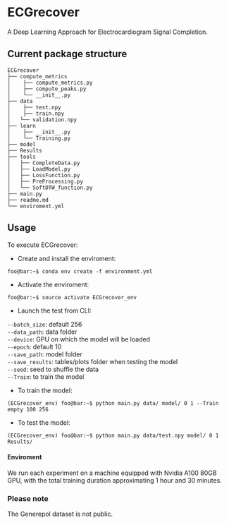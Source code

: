 # ECGrecover

A Deep Learning Approach for Electrocardiogram Signal Completion.


## Current package structure
```
ECGrecover
├── compute_metrics
│    ├── compute_metrics.py
│    ├── compute_peaks.py
│    └── __init__.py
├── data
│    ├── test.npy
│    ├── train.npy
│   └── validation.npy
├── learn
│    ├── __init__.py
│    └── Training.py
├── model
├── Results
├── tools
│ 	├── CompleteData.py
│ 	├── LoadModel.py
│ 	├── LossFunction.py
│ 	├── PreProcessing.py
│ 	└── SoftDTW_function.py
├── main.py
├── readme.md
└── enviroment.yml
```



## Usage

To execute ECGrecover:

- Create and install the enviroment:
```console
foo@bar:~$ conda env create -f environment.yml
```

- Activate the enviroment:
```console
foo@bar:~$ source activate ECGrecover_env
```

- Launch the test from CLI:

<code>--batch_size</code>: default 256</code><br/>
<code>--data_path</code>: data folder<br/>
<code>--device</code>: GPU on which the model will be loaded<br/>
<code>--epoch</code>: default 10  <br/>
<code>--save_path</code>: model folder<br/>
<code>--save_results</code>: tables/plots folder when testing the model<br/>
<code>--seed</code>: seed to shuffle the data<br/>
<code>--Train</code>: to train the model<br/>


<!--The main function takes 8 parameters as input:
- data_path (if you want to **train** the model enter the data folder / if you want to **test** the model enter the name of the file you want to test)
- save_path (if you want to **train** the model enter folder where to save the model / if you want to **test** the model enter folder where to the model is saved)
- seed (the seed to shuffle the data)
- device (GPU on which the model will be loaded)
- --Train (if it is specify it means you want to train the model, if it is not specify it means you want to test the model)
- save_results (in the case on you test the model it is the path of the folder where the table of metrics will be saved)
- epoch (in the case on you train the model it is the number of epoch to train it)
- batch_size (in the case on you train the model it is the batch_size you will use)-->

- To train the model:
```console
(ECGrecover_env) foo@bar:~$ python main.py data/ model/ 0 1 --Train empty 100 256
```

- To test the model:
```console
(ECGrecover_env) foo@bar:~$ python main.py data/test.npy model/ 0 1 Results/
```

#### Enviroment
We run each experiment on a machine equipped with Nvidia A100 80GB GPU, with the total training duration approximating 1 hour and 30 minutes.

### Please note
The Generepol dataset is not public.

